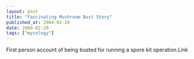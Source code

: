 ```yaml
---
layout: post
title: "Fascinating Mushroom Bust Story"
published_at: 2004-02-20
date: 2004-02-20
tags: ["mycology"]
---
```


First person account of being busted for running a spore kit operation.<a>Link</a>  